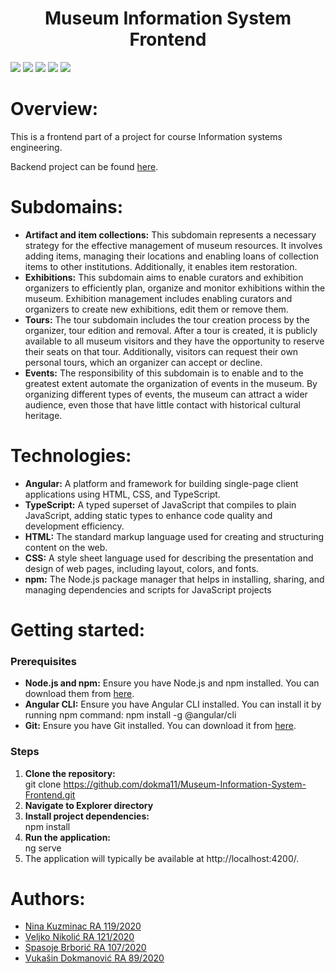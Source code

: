 <h1 align="center">Museum Information System Frontend</h1>

<div>
    <img src="https://img.shields.io/badge/Angular-DD0031?style=for-the-badge&logo=angular&logoColor=white"/>
    <img src="https://img.shields.io/badge/TypeScript-007ACC?style=for-the-badge&logo=typescript&logoColor=white"/>
    <img src="https://img.shields.io/badge/HTML5-E34F26?style=for-the-badge&logo=html5&logoColor=white"/>
    <img src="https://img.shields.io/badge/CSS3-1572B6?style=for-the-badge&logo=css3&logoColor=white"/>
    <img src="https://img.shields.io/badge/npm-CB3837?style=for-the-badge&logo=npm&logoColor=white"/>
</div>

# Overview:
This is a frontend part of a project for course Information systems engineering.

Backend project can be found [here](https://github.com/dokma11/Museum-Information-System-Backend).

# Subdomains:
- <b>Artifact and item collections:</b> This subdomain represents a necessary strategy for the effective management of museum resources. 
It involves adding items, managing their locations and enabling loans of collection items to other institutions. Additionally, 
it enables item restoration.
- <b>Exhibitions:</b> This subdomain aims to enable curators and exhibition organizers to efficiently plan, organize and monitor exhibitions within the museum.
Exhibition management includes enabling curators and organizers to create new exhibitions, edit them or remove them.
- <b>Tours:</b> The tour subdomain includes the tour creation process by the organizer, tour edition and removal. 
After a tour is created, it is publicly available to all museum visitors and they have the opportunity to reserve their seats on that tour.
Additionally, visitors can request their own personal tours, which an organizer can accept or decline.
- <b>Events:</b> The responsibility of this subdomain is to enable and to the greatest extent automate the organization of events in the museum.
By organizing different types of events, the museum can attract a wider audience, even those that have little contact with historical cultural heritage.


# Technologies:
- <b>Angular:</b> A platform and framework for building single-page client applications using HTML, CSS, and TypeScript.
- <b>TypeScript:</b> A typed superset of JavaScript that compiles to plain JavaScript, adding static types to enhance code quality and development efficiency.
- <b>HTML:</b> The standard markup language used for creating and structuring content on the web.
- <b>CSS:</b> A style sheet language used for describing the presentation and design of web pages, including layout, colors, and fonts.
- <b>npm:</b> The Node.js package manager that helps in installing, sharing, and managing dependencies and scripts for JavaScript projects

# Getting started:

<h3>Prerequisites</h3>

- <b>Node.js and npm:</b> Ensure you have Node.js and npm installed. You can download them from [here](https://nodejs.org/en).
- <b>Angular CLI:</b> Ensure you have Angular CLI installed. You can install it by running npm command: npm install -g @angular/cli
- <b>Git:</b> Ensure you have Git installed. You can download it from [here](https://git-scm.com/downloads).

<h3>Steps</h3>

1. <b>Clone the repository:</b> <br>
git clone https://github.com/dokma11/Museum-Information-System-Frontend.git
2. <b>Navigate to Explorer directory</b>
3. <b>Install project dependencies:</b> <br>
npm install
4. <b>Run the application:</b> <br>
ng serve
5. The application will typically be available at http://localhost:4200/.


# Authors:
- [Nina Kuzminac RA 119/2020](https://github.com/kuzminacc)
- [Veljko Nikolić RA 121/2020](https://github.com/veljko121)
- [Spasoje Brborić RA 107/2020](https://github.com/spasoje2001)
- [Vukašin Dokmanović RA 89/2020](https://github.com/dokma11)

